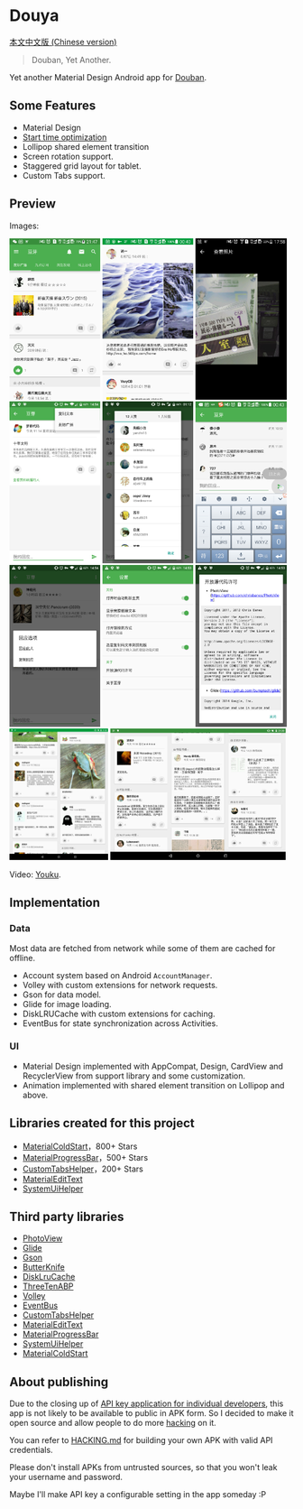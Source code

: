 # Douya

[本文中文版 (Chinese version)](README.md)

> Douban, Yet Another.

Yet another Material Design Android app for [Douban](https://www.douban.com).

## Some Features

- Material Design
- [Start time optimization](https://github.com/DreaminginCodeZH/MaterialColdStart)
- Lollipop shared element transition
- Screen rotation support.
- Staggered grid layout for tablet.
- Custom Tabs support.

## Preview

Images:

<p><img src="screenshot/00-main.png" width="32%" />
<img src="screenshot/01-immersive.jpg" width="32%" />
<img src="screenshot/02-gallery.jpg" width="32%" />
<img src="screenshot/03-broadcast-menu.png" width="32%" />
<img src="screenshot/04-broadcast-activity.png" width="32%" />
<img src="screenshot/05-send-comment.png" width="32%" />
<img src="screenshot/06-comment-action.png" width="32%" />
<img src="screenshot/07-settings.png" width="32%" />
<img src="screenshot/08-licenses.png" width="32%" />
<img src="screenshot/09-tablet-portrait.jpg" width="34.7%" />
<img src="screenshot/10-tablet-landscape.png" width="61.7%" /></p>

Video: [Youku](http://v.youku.com/v_show/id_XMTQyMDE5ODk0MA==.html).

## Implementation

### Data

Most data are fetched from network while some of them are cached for offline.

- Account system based on  Android `AccountManager`.
- Volley with custom extensions for network requests.
- Gson for data model.
- Glide for image loading.
- DiskLRUCache with custom extensions for caching.
- EventBus for state synchronization across Activities.

### UI

- Material Design implemented with AppCompat, Design, CardView and RecyclerView from support library and some customization.
- Animation implemented with shared element transition on Lollipop and above.

## Libraries created for this project

- [MaterialColdStart](https://github.com/DreaminginCodeZH/MaterialColdStart)，800+ Stars
- [MaterialProgressBar](https://github.com/DreaminginCodeZH/MaterialProgressBar)，500+ Stars
- [CustomTabsHelper](https://github.com/DreaminginCodeZH/CustomTabsHelper)，200+ Stars
- [MaterialEditText](https://github.com/DreaminginCodeZH/MaterialEditText)
- [SystemUiHelper](https://github.com/DreaminginCodeZH/SystemUiHelper)

## Third party libraries

- [PhotoView](https://github.com/chrisbanes/PhotoView)
- [Glide](https://github.com/bumptech/glide)
- [Gson](https://github.com/google/gson)
- [ButterKnife](https://github.com/JakeWharton/butterknife)
- [DiskLruCache](https://github.com/JakeWharton/DiskLruCache/)
- [ThreeTenABP](https://github.com/JakeWharton/ThreeTenABP/)
- [Volley](https://github.com/mcxiaoke/android-volley)
- [EventBus](https://github.com/greenrobot/EventBus)
- [CustomTabsHelper](https://github.com/DreaminginCodeZH/CustomTabsHelper)
- [MaterialEditText](https://github.com/DreaminginCodeZH/MaterialEditText)
- [MaterialProgressBar](https://github.com/DreaminginCodeZH/MaterialProgressBar)
- [SystemUiHelper](https://github.com/DreaminginCodeZH/SystemUiHelper)
- [MaterialColdStart](https://github.com/DreaminginCodeZH/MaterialColdStart)

## About publishing

Due to the closing up of [API key application for individual developers](http://developers.douban.com/apikey/), this app is not likely to be available to public in APK form. So I decided to make it open source and allow people to do more [hacking](http://www.catb.org/jargon/html/H/hacker.html) on it.

You can refer to [HACKING.md](HACKING.md) for building your own APK with valid API credentials.

Please don't install APKs from untrusted sources, so that you won't leak your username and password.

Maybe I'll make API key a configurable setting in the app someday :P
